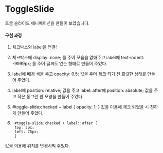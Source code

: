 # ToggleSlide

토글 슬라이드 애니메이션을 만들어 보았습니다.

#### 구현 과정
1. 체크박스와 label을 연결!
2. 체크박스에 display: none; 를 주어 모습을 없애주고 label에 text-indent: -9999px; 를 주어 글씨도 없는 형태로 만들어 주었다.
3. label에 배경 색을 주고 opacity: 0.5; 값을 주어 체크 되기 전 흐릿한 상태를 만들어 주었다.
4. label에 position: relative; 값을 주고 label::after에 position: absolute; 값을 주고 작은 동그란 원 모양을 만들어 주었다.
5.
	#toggle-slide:checked + label {
    	opacity: 1;
	}
값을 이용해 체크 되었을 시 진하게 만들어 주었다.


6. 
		#toggle-slide:checked + label::after {
    	top: 5px;
    	left: 75px;
    	}
값을 이용해 위치를 변경시켜 주었다.
